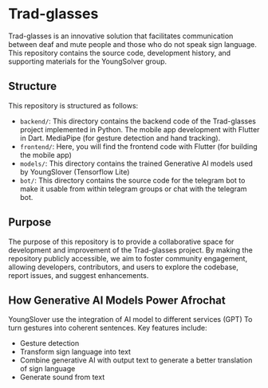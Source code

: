 # Trad-glasses
Trad-glasses is an innovative solution that facilitates communication between deaf and mute people and those who do not speak sign language. This repository contains the source code, development history, and supporting materials for the YoungSolver group.

## Structure
This repository is structured as follows:

- `backend/`: This directory contains the backend code of the Trad-glasses project implemented in Python. The mobile app development with Flutter in Dart. MediaPipe (for gesture detection and hand tracking).
- `frontend/`: Here, you will find the frontend code with Flutter (for building the mobile app)
- `models/`: This directory contains the trained Generative AI models used by YoungSlover (Tensorflow Lite)
- `bot/`: This directory contains the source code for the telegram bot to make it usable from within telegram groups or chat with the telegram bot.

## Purpose
The purpose of this repository is to provide a collaborative space for development and improvement of the Trad-glasses project. By making the repository publicly accessible, we aim to foster community engagement, allowing developers, contributors, and users to explore the codebase, report issues, and suggest enhancements.

## How Generative AI Models Power Afrochat
YoungSlover use the integration of AI model to different services (GPT) To turn gestures into coherent sentences. Key features include:

- Gesture detection
- Transform sign language into text
- Combine generative AI with output text to generate a better translation of sign language
- Generate sound from text

